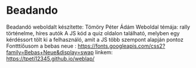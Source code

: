 # Beadando
Beadandó weboldalt készítette: Tömöry Péter Ádám 
Weboldal témája: rally történelme, híres autók 
A JS kód a quiz oldalon található, melyben egy kérdéssort tölt ki a felhasználó, amit a JS több szempont alapján pontoz 
Fontttíőusom a bebas neue : https://fonts.googleapis.com/css2?family=Bebas+Neue&display=swap 
linkem: https://tpeti12345.github.io/weblap/
